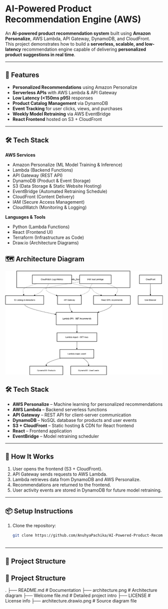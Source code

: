 ﻿# AI-Powered Product Recommendation Engine (AWS)

An **AI-powered product recommendation system** built using **Amazon Personalize**, AWS Lambda, API Gateway, DynamoDB, and CloudFront.  
This project demonstrates how to build a **serverless, scalable, and low-latency** recommendation engine capable of delivering **personalized product suggestions in real time**.

---

## 🚀 Features
- **Personalized Recommendations** using Amazon Personalize
- **Serverless APIs** with AWS Lambda & API Gateway
- **Low Latency (<150ms p95)** responses
- **Product Catalog Management** via DynamoDB
- **Event Tracking** for user clicks, views, and purchases
- **Weekly Model Retraining** via AWS EventBridge
- **React Frontend** hosted on S3 + CloudFront

---

## 🛠 Tech Stack
**AWS Services**
- Amazon Personalize (ML Model Training & Inference)
- Lambda (Backend Functions)
- API Gateway (REST API)
- DynamoDB (Product & Event Storage)
- S3 (Data Storage & Static Website Hosting)
- EventBridge (Automated Retraining Schedule)
- CloudFront (Content Delivery)
- IAM (Secure Access Management)
- CloudWatch (Monitoring & Logging)

**Languages & Tools**
- Python (Lambda Functions)
- React (Frontend UI)
- Terraform (Infrastructure as Code)
- Draw.io (Architecture Diagrams)
## 🗺 Architecture Diagram
![Architecture Diagram](Architecture.png)

## 🛠 Tech Stack
- **AWS Personalize** – Machine learning for personalized recommendations
- **AWS Lambda** – Backend serverless functions
- **API Gateway** – REST API for client-server communication
- **DynamoDB** – NoSQL database for products and user events
- **S3 + CloudFront** – Static hosting & CDN for React frontend
- **React** – Frontend application
- **EventBridge** – Model retraining scheduler

---

## 🚀 How It Works
1. User opens the frontend (S3 + CloudFront).
2. API Gateway sends requests to AWS Lambda.
3. Lambda retrieves data from DynamoDB and AWS Personalize.
4. Recommendations are returned to the frontend.
5. User activity events are stored in DynamoDB for future model retraining.

---

## 📦 Setup Instructions
1. Clone the repository:
   ```bash
   git clone https://github.com/AnuhyaPachika/AI-Powered-Product-Recommendation-Engine-using-AWS.git



---

## 📂 Project Structure
## 📂 Project Structure
.
├── README.md                # Documentation
├── architecture.png         # Architecture diagram
├── Welcome file.md          # Detailed project intro
├── LICENSE                  # License info
├── architecture.drawio.png  # Source diagram file


 


